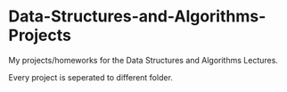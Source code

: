 # Data-Structures-and-Algorithms-Projects
My projects/homeworks for the Data Structures and Algorithms Lectures.

Every project is seperated to different folder.
